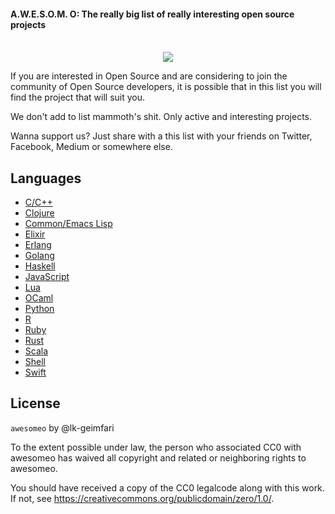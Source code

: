 #### A.W.E.S.O.M. O: The really big list of really interesting open source projects

<p align="center">
  <br>
  <img src="https://raw.githubusercontent.com/lk-geimfari/awesomeo/master/artwork/a.w.e.s.o.m.e_o.png">
  <br>
</p>

If you are interested in Open Source and are considering to join the community of Open Source developers, 
it is possible that in this list you will find the project that will suit you. 

We don't add to list mammoth's shit. Only active and interesting projects.

Wanna support us? Just share with a this list with your friends on Twitter, Facebook, Medium or somewhere else.


## Languages

 - [C/C++](https://github.com/lk-geimfari/awesomeo/blob/master/languages/C_C%2B%2B.md)
 - [Clojure](https://github.com/lk-geimfari/awesomeo/blob/master/languages/CLOJURE.md)
 - [Common/Emacs Lisp](https://github.com/lk-geimfari/awesomeo/blob/master/languages/LISP.md)
 - [Elixir](https://github.com/lk-geimfari/awesomeo/blob/master/languages/ELIXIR.md)
 - [Erlang](https://github.com/lk-geimfari/awesomeo/blob/master/languages/ERLANG.md)
 - [Golang](https://github.com/lk-geimfari/awesomeo/blob/master/languages/GOLANG.md)
 - [Haskell](https://github.com/lk-geimfari/awesomeo/blob/master/languages/HASKELL.md)
 - [JavaScript](https://github.com/lk-geimfari/awesomeo/blob/master/languages/JAVASCRIPT.md)
 - [Lua](https://github.com/lk-geimfari/awesomeo/blob/master/languages/LUA.md)
 - [OCaml](https://github.com/lk-geimfari/awesomeo/blob/master/languages/OCAML.md)
 - [Python](https://github.com/lk-geimfari/awesomeo/blob/master/languages/PYTHON.md)
 - [R](https://github.com/lk-geimfari/awesomeo/blob/master/languages/R.md)
 - [Ruby](https://github.com/lk-geimfari/awesomeo/blob/master/languages/RUBY.md)
 - [Rust](https://github.com/lk-geimfari/awesomeo/blob/master/languages/RUST.md)
 - [Scala](https://github.com/lk-geimfari/awesomeo/blob/master/languages/SCALA.md)
 - [Shell](https://github.com/lk-geimfari/awesomeo/blob/master/languages/SHELL.md)
 - [Swift](https://github.com/lk-geimfari/awesomeo/blob/master/languages/SWIFT.md)


## License

`awesomeo` by @lk-geimfari

To the extent possible under law, the person who associated CC0 with awesomeo has waived all copyright and related or neighboring rights to awesomeo.

You should have received a copy of the CC0 legalcode along with this work. If not, see https://creativecommons.org/publicdomain/zero/1.0/.
